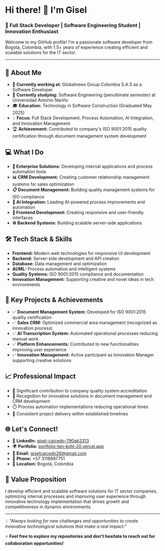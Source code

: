 # Hi there! 👋 I'm Gisel

### 🚀 Full Stack Developer | Software Engineering Student | Innovation Enthusiast

Welcome to my GitHub profile! I'm a passionate software developer from Bogotá, Colombia, with 1.5+ years of experience creating efficient and scalable solutions for the IT sector.

---

## 🎯 About Me

- 🔭 **Currently working at:** Globalnews Group Colombia S.A.S as a Software Developer
- 🌱 **Currently studying:** Software Engineering (penultimate semester) at Universidad Antonio Nariño
- 🎓 **Education:** Technology in Software Construction (Graduated May 2025)
- 💡 **Focus:** Full Stack Development, Process Automation, AI Integration, and Innovation Management
- 🏆 **Achievement:** Contributed to company's ISO 9001:2015 quality certification through document management system development

## 💻 What I Do

- **🏢 Enterprise Solutions:** Developing internal applications and process automation tools
- **📊 CRM Development:** Creating customer relationship management systems for sales optimization  
- **📋 Document Management:** Building quality management systems for ISO compliance
- **🤖 AI Integration:** Leading AI-powered process improvements and automation
- **🎨 Frontend Development:** Creating responsive and user-friendly interfaces
- **⚙️ Backend Systems:** Building scalable server-side applications

## 🛠️ Tech Stack & Skills

- **Frontend:** Modern web technologies for responsive UI development
- **Backend:** Server-side development and API creation
- **Database:** Data management and optimization
- **AI/ML:** Process automation and intelligent systems
- **Quality Systems:** ISO 9001:2015 compliance and documentation
- **Innovation Management:** Supporting creative and novel ideas in tech environments

## 🌟 Key Projects & Achievements

- ✅ **Document Management System:** Developed for ISO 9001:2015 quality certification
- ✅ **Sales CRM:** Optimized commercial area management (recognized as innovation process)
- ✅ **AI Transcription System:** Automated operational processes reducing manual work
- ✅ **Platform Enhancements:** Contributed to new functionalities improving user experience
- ✅ **Innovation Management:** Active participant as Innovation Manager supporting creative solutions

## 📈 Professional Impact

- 🎯 Significant contribution to company quality system accreditation
- 🚀 Recognition for innovative solutions in document management and CRM development
- ⏱️ Process automation implementations reducing operational times
- 💼 Consistent project delivery within established timelines

## 🌐 Let's Connect!

- 💼 **LinkedIn:** [gisel-caicedo-790ab3313](https://www.linkedin.com/in/gisel-caicedo-790ab3313/)
- 🌍 **Portfolio:** [portfolio-ten-kohl-20.vercel.app](https://portfolio-ten-kohl-20.vercel.app/)
- 📧 **Email:** giselcaicedo26@gmail.com
- 📱 **Phone:** +57 3118997751
- 📍 **Location:** Bogotá, Colombia

## 🎯 Value Proposition

I develop efficient and scalable software solutions for IT sector companies, optimizing internal processes and improving user experience through innovative technology implementation that drives growth and competitiveness in dynamic environments.

---

💡 *"Always looking for new challenges and opportunities to create innovative technological solutions that make a real impact."*

⭐ **Feel free to explore my repositories and don't hesitate to reach out for collaboration opportunities!**
